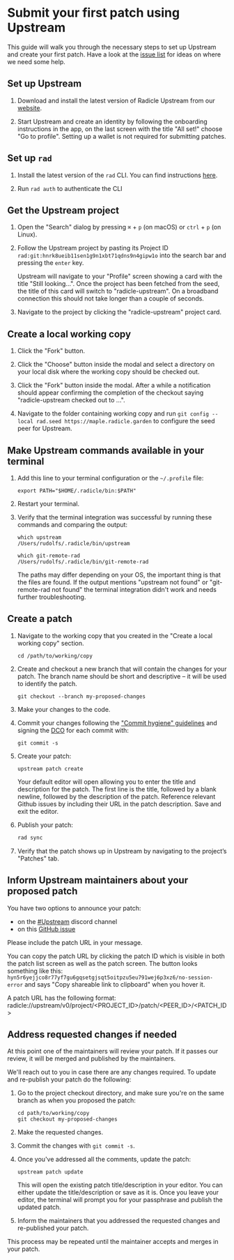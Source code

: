 # Submit your first patch using Upstream

This guide will walk you through the necessary steps to set up Upstream and
create your first patch. Have a look at the [issue list][il] for ideas on where
we need some help.


## Set up Upstream

1. Download and install the latest version of Radicle Upstream from our
   [website][ti].

2. Start Upstream and create an identity by following the onboarding
   instructions in the app, on the last screen with the title "All set!" choose
   "Go to profile". Setting up a wallet is not required for submitting
   patches.

## Set up `rad`

1. Install the latest version of the `rad` CLI. You can find instructions
   [here](https://github.com/radicle-dev/radicle-cli/#installation).

2. Run `rad auth` to authenticate the CLI


## Get the Upstream project

1. Open the "Search" dialog by pressing `⌘` + `p` (on macOS) or `ctrl` + `p`
   (on Linux).

2. Follow the Upstream project by pasting its Project ID
   `rad:git:hnrk8ueib11sen1g9n1xbt71qdns9n4gipw1o` into the search bar and
   pressing the `enter` key.

   Upstream will navigate to your "Profile" screen showing a card with the
   title "Still looking…". Once the project has been fetched from the seed, the
   title of this card will switch to "radicle-upstream". On a broadband
   connection this should not take longer than a couple of seconds.

3. Navigate to the project by clicking the "radicle-upstream" project card.


## Create a local working copy

1. Click the "Fork" button.

2. Click the "Choose" button inside the modal and select a directory on your
   local disk where the working copy should be checked out.

3. Click the "Fork" button inside the modal.
   After a while a notification should appear confirming the completion of the
   checkout saying "radicle-upstream checked out to …".

4. Navigate to the folder containing working copy and run `git config --local
   rad.seed https://maple.radicle.garden` to configure the seed peer for
   Upstream.

## Make Upstream commands available in your terminal

1. Add this line to your terminal configuration or the `~/.profile` file:
   ```
   export PATH="$HOME/.radicle/bin:$PATH"
   ```

2. Restart your terminal.

3. Verify that the terminal integration was successful by running these
   commands and comparing the output:
   ```
   which upstream
   /Users/rudolfs/.radicle/bin/upstream

   which git-remote-rad
   /Users/rudolfs/.radicle/bin/git-remote-rad
   ```
   The paths may differ depending on your OS, the important thing is that
   the files are found. If the output mentions "upstream not found" or
   "git-remote-rad not found" the terminal integration didn't work and needs
   further troubleshooting.


## Create a patch

1. Navigate to the working copy that you created in the
   "Create a local working copy" section.
   ```
   cd /path/to/working/copy
   ```

2. Create and checkout a new branch that will contain the changes for your
   patch. The branch name should be short and descriptive – it will be used to
   identify the patch.
   ```
   git checkout --branch my-proposed-changes
   ```

3. Make your changes to the code.

4. Commit your changes following the ["Commit hygiene" guidelines][co] and
   signing the [DCO][do] for each commit with:
   ```
   git commit -s
   ```

5. Create your patch:
   ```
   upstream patch create
   ```
   Your default editor will open allowing you to enter the title and
   description for the patch. The first line is the title, followed by a blank
   newline, followed by the description of the patch. Reference relevant Github
   issues by including their URL in the patch description. Save and exit the editor.

6. Publish your patch:
   ```bash
   rad sync
   ```

7. Verify that the patch shows up in Upstream by navigating to the project’s
   "Patches" tab.


## Inform Upstream maintainers about your proposed patch

You have two options to announce your patch:
- on the [#Upstream][dc] discord channel
- on this [GitHub issue][gh]

Please include the patch URL in your message.

You can copy the patch URL by clicking the patch ID which is visible
in both the patch list screen as well as the patch screen. The button looks
something like this:
`hyn5r6yejjco8r77yf7gu6gqsetgjsqt5oitpzu5eu791wej6p3xz6/no-session-error`
and says "Copy shareable link to clipboard" when you hover it.

A patch URL has the following format:
radicle://upstream/v0/project/<PROJECT_ID>/patch/<PEER_ID>/<PATCH_ID>


## Address requested changes if needed

At this point one of the maintainers will review your patch. If it passes our
review, it will be merged and published by the maintainers.

We'll reach out to you in case there are any changes required.
To update and re-publish your patch do the following:

1. Go to the project checkout directory, and make sure you're
   on the same branch as when you proposed the patch:
   ```
   cd path/to/working/copy
   git checkout my-proposed-changes
   ```

2. Make the requested changes.

3. Commit the changes with `git commit -s`.

4. Once you've addressed all the comments, update the patch:
   ```
   upstream patch update
   ```
   This will open the existing patch title/description in your editor.
   You can either update the title/description or save as it is. Once you leave
   your editor, the terminal will prompt you for your passphrase and publish
   the updated patch.

5. Inform the maintainers that you addressed the requested changes and
   re-published your patch.

This process may be repeated until the maintainer accepts and merges in your
patch.


[co]: contributing.md
[dc]: https://discord.gg/radicle
[do]: ../DCO
[gh]: https://github.com/radicle-dev/radicle-upstream/issues/1958
[il]: https://github.com/radicle-dev/radicle-upstream/issues
[ti]: https://radicle.xyz/tryit
